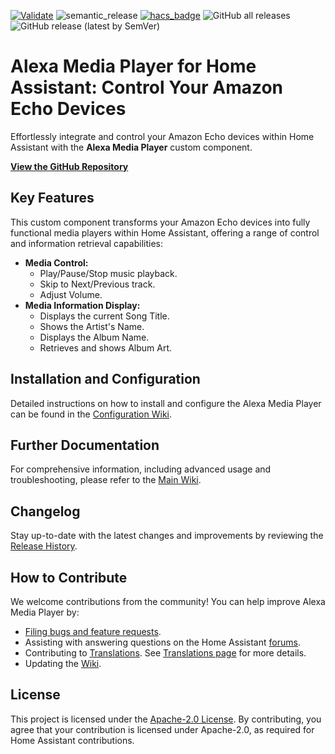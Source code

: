 [![Validate](https://github.com/alandtse/alexa_media_player/actions/workflows/validate.yaml/badge.svg)](https://github.com/alandtse/alexa_media_player/actions/workflows/validate.yaml)
![semantic_release](https://github.com/alandtse/alexa_media_player/workflows/semantic_release/badge.svg)
[![hacs_badge](https://img.shields.io/badge/HACS-Default-orange.svg)](https://github.com/hacs/integration)
![GitHub all releases](https://img.shields.io/github/downloads/alandtse/alexa_media_player/total)
![GitHub release (latest by SemVer)](https://img.shields.io/github/downloads/alandtse/alexa_media_player/latest/total)

# Alexa Media Player for Home Assistant: Control Your Amazon Echo Devices

Effortlessly integrate and control your Amazon Echo devices within Home Assistant with the **Alexa Media Player** custom component.

[**View the GitHub Repository**](https://github.com/alandtse/alexa_media_player)

## Key Features

This custom component transforms your Amazon Echo devices into fully functional media players within Home Assistant, offering a range of control and information retrieval capabilities:

*   **Media Control:**
    *   Play/Pause/Stop music playback.
    *   Skip to Next/Previous track.
    *   Adjust Volume.
*   **Media Information Display:**
    *   Displays the current Song Title.
    *   Shows the Artist's Name.
    *   Displays the Album Name.
    *   Retrieves and shows Album Art.

## Installation and Configuration

Detailed instructions on how to install and configure the Alexa Media Player can be found in the [Configuration Wiki](https://github.com/alandtse/alexa_media_player/wiki/Configuration).

## Further Documentation

For comprehensive information, including advanced usage and troubleshooting, please refer to the [Main Wiki](https://github.com/alandtse/alexa_media_player/wiki).

## Changelog

Stay up-to-date with the latest changes and improvements by reviewing the [Release History](https://github.com/alandtse/alexa_media_player/releases).

## How to Contribute

We welcome contributions from the community! You can help improve Alexa Media Player by:

*   [Filing bugs and feature requests](https://github.com/alandtse/alexa_media_player/issues).
*   Assisting with answering questions on the Home Assistant [forums](https://community.home-assistant.io/t/echo-devices-alexa-as-media-player-testers-needed/58639).
*   Contributing to [Translations](https://app.lokalise.com/project/465185555eee18dd537ca6.39714580/). See [Translations page](https://github.com/alandtse/alexa_media_player/wiki/Translations) for more details.
*   Updating the [Wiki](https://github.com/alandtse/alexa_media_player/wiki).

## License

This project is licensed under the [Apache-2.0 License](LICENSE). By contributing, you agree that your contribution is licensed under Apache-2.0, as required for Home Assistant contributions.